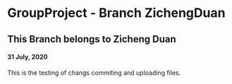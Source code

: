 # GroupProject - Branch ZichengDuan
## This Branch belongs to Zicheng Duan  
#### 31 July, 2020
This is the testing of changs commiting and uploading files.

